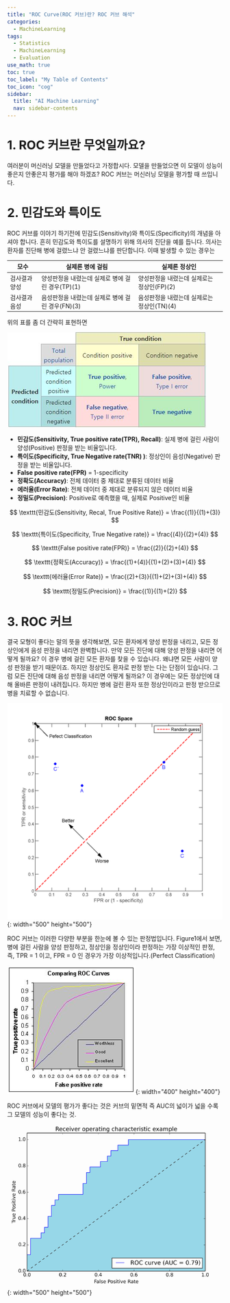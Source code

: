 ```yaml
---
title: "ROC Curve(ROC 커브)란? ROC 커브 해석" 
categories:
  - MachineLearning
tags:
  - Statistics
  - MachineLearning
  - Evaluation
use_math: true
toc: true
toc_label: "My Table of Contents"
toc_icon: "cog"
sidebar:
  title: "AI Machine Learning"
  nav: sidebar-contents
---
```


# 1. ROC 커브란 무엇일까요? 

여러분이 머신러닝 모델을 만들었다고 가정합시다. 
모델을 만들었으면 이 모델이 성능이 좋은지 안좋은지 평가를 해야 하겠죠?
ROC 커브는 머신러닝 모델을 평가할 때 쓰입니다. 
<br />

# 2. 민감도와 특이도

ROC 커브를 이야기 하기전에 민감도(Sensitivity)와 특이도(Specificity)의 개념을 아셔야 합니다. 
흔히 민감도와 특이도를 설명하기 위해 의사의 진단을 예를 듭니다.
의사는 환자를 진단해 병에 걸렸느냐 안 걸렸느냐를 판단합니다. 
이때 발생할 수 있는 경우는 

모수 | 실제론 병에 걸림 | 실제론 정상인
-----|-----------|----- 
검사결과 양성 | 양성판정을 내렸는데 실제로 병에 걸린 경우(TP)(1) | 양성판정을 내렸는데 실제로는 정상인(FP)(2)
검사결과 음성 | 음성판정을 내렸는데 실제로 병에 걸린 경우(FN)(3) | 음성판정을 내렸는데 실제로는 정상인(TN)(4)

위의 표를 좀 더 간략히 표현하면

![figure0](/assets/images/roc/roc00.JPG)


* **민감도(Sensitivity, True positive rate(TPR), Recall)**: 실제 병에 걸린 사람이 양성(Positive) 판정을 받는 비율입니다. 
* **특이도(Specificity, True Negative rate(TNR) )**: 정상인이 음성(Negative) 판정을 받는 비율입니다. 
* **False positive rate(FPR)** = 1-specificity
* **정확도(Accuracy)**: 전체 데이터 중 제대로 분류된 데이터 비율
* **에러율(Error Rate)**: 전체 데이터 중 제대로 분류되지 않은 데이터 비율
* **정밀도(Precision)**: Positive로 예측했을 때, 실제로 Positive인 비율


$$ \texttt{민감도(Sensitivity, Recal, True Positive Rate)} = \frac{(1)}{(1)+(3)} $$ 

$$ \texttt{특이도(Specificity, True Negative rate)} = \frac{(4)}{(2)+(4)} $$

$$ \texttt{False positive rate(FPR)} = \frac{(2)}{(2)+(4)} $$

$$ \texttt{정확도(Accuracy)} = \frac{(1)+(4)}{(1)+(2)+(3)+(4)} $$

$$ \texttt{에러율(Error Rate)} = \frac{(2)+(3)}{(1)+(2)+(3)+(4)} $$

$$ \texttt{정밀도(Precision)} = \frac{(1)}{(1)+(2)} $$



# 3. ROC 커브

결국 모형이 좋다는 말의 뜻을 생각해보면,
모든 환자에게 양성 판정을 내리고, 모든 정상인에게 음성 판정을 내리면 완벽합니다. 
만약 모든 진단에 대해 양성 판정을 내리면 어떻게 될까요?
이 경우 병에 걸린 모든 환자를 찾을 수 있습니다. 왜냐면 모든 사람이 양성 판정을 받기 때문이죠. 
하지만 정상인도 환자로 판정 받는 다는 단점이 있습니다. 
그럼 모든 진단에 대해 음성 판정을 내리면 어떻게 될까요?
이 경우에는 모든 정상인에 대해 올바른 판정이 내려집니다. 
하지만 병에 걸린 환자 또한 정상인이라고 판정 받으므로 병을 치료할 수 없습니다.

![figure1](/assets/images/roc/roc01.png){: width="500" height="500"}

ROC 커브는 이러한 다양한 부분을 한눈에 볼 수 있는 판정법입니다. 
Figure1에서 보면, 병에 걸린 사람을 양성 판정하고, 정상인을 정상인이라 판정하는 가장 이상적인 판정, 
즉, TPR = 1 이고, FPR = 0 인 경우가 가장 이상적입니다.(Perfect Classification)

![figure2](/assets/images/roc/roc02.jpg){: width="400" height="400"}

ROC 커브에서 모델의 평가가 좋다는 것은 커브의 밑면적 즉 AUC의 넓이가 넓을 수록 그 모델의 성능이 좋다는 것.

![figure3](/assets/images/roc/roc03.png){: width="500" height="500"}
